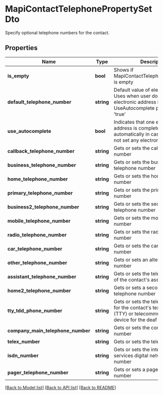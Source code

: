 # MapiContactTelephonePropertySetDto

Specify optional telephone numbers for the contact.

## Properties
Name | Type | Description | Notes
---- | ---- | ----------- | -----
**is_empty** | **bool** | Shows if MapiContactTelephonePropertySet is empty | 
**default_telephone_number** | **string** | Default value of electronic address Uses when user does not set any electronic address if UseAutocomplete property is set 'true' | [optional] 
**use_autocomplete** | **bool** | Indicates that one electronic address is completed automatically in case if user does not set any electronic address | 
**callback_telephone_number** | **string** | Gets or sets the callback telephone number | [optional] 
**business_telephone_number** | **string** | Gets or sets the business telephone number | [optional] 
**home_telephone_number** | **string** | Gets or sets the home telephone number | [optional] 
**primary_telephone_number** | **string** | Gets or sets the primary telephone number | [optional] 
**business2_telephone_number** | **string** | Gets or sets the second business telephone number | [optional] 
**mobile_telephone_number** | **string** | Gets or sets the mobile telephone number | [optional] 
**radio_telephone_number** | **string** | Gets or sets the radio telephone number | [optional] 
**car_telephone_number** | **string** | Gets or sets the car telephone number | [optional] 
**other_telephone_number** | **string** | Gets or sets an alternate telephone number | [optional] 
**assistant_telephone_number** | **string** | Gets or sets the telephone number of the contact's assistant | [optional] 
**home2_telephone_number** | **string** | Gets or sets a second home telephone number | [optional] 
**tty_tdd_phone_number** | **string** | Gets or sets the telephone number for the contact's text telephone (TTY) or telecommunication device for the deaf (TDD) | [optional] 
**company_main_telephone_number** | **string** | Gets or sets the company phone number | [optional] 
**telex_number** | **string** | Gets or sets the telex number | [optional] 
**isdn_number** | **string** | Gets or sets the integrated services digital network (ISDN) number | [optional] 
**pager_telephone_number** | **string** | Gets or sets a pager telephone number | [optional] 




[[Back to Model list]](README.md#documentation-for-models) [[Back to API list]](README.md#documentation-for-api-endpoints) [[Back to README]](README.md)

